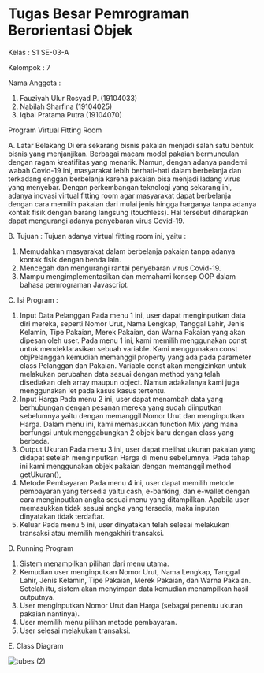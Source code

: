 # Tugas Besar Pemrograman Berorientasi Objek


Kelas : S1 SE-03-A

Kelompok : 7

Nama Anggota :
1. Fauziyah Ulur Rosyad P. (19104033)
2. Nabilah Sharfina (19104025)
3. Iqbal Pratama Putra (19104070)

Program Virtual Fitting Room

A. Latar Belakang
  Di era sekarang bisnis pakaian menjadi salah satu bentuk bisnis yang
menjanjikan. Berbagai macam model pakaian bermunculan dengan ragam kreatifitas
yang menarik. Namun, dengan adanya pandemi wabah Covid-19 ini, masyarakat lebih
berhati-hati dalam berbelanja dan terkadang enggan berbelanja karena pakaian bisa
menjadi ladang virus yang menyebar.
  Dengan perkembangan teknologi yang sekarang ini, adanya inovasi virtual fitting
room agar masyarakat dapat berbelanja dengan cara memilih pakaian dari mulai jenis
hingga harganya tanpa adanya kontak fisik dengan barang langsung (touchless). Hal
tersebut diharapkan dapat mengurangi adanya penyebaran virus Covid-19.

B. Tujuan :
Tujuan adanya virtual fitting room ini, yaitu :
1. Memudahkan masyarakat dalam berbelanja pakaian tanpa adanya kontak fisik
dengan benda lain.
2. Mencegah dan mengurangi rantai penyebaran virus Covid-19.
3. Mampu mengimplementasikan dan memahami konsep OOP dalam bahasa
pemrograman Javascript.

C. Isi Program :
1. Input Data Pelanggan
Pada menu 1 ini, user dapat menginputkan data diri mereka, seperti
Nomor Urut, Nama Lengkap, Tanggal Lahir, Jenis Kelamin, Tipe Pakaian, Merek
Pakaian, dan Warna Pakaian yang akan dipesan oleh user. Pada menu 1 ini, kami
memilih menggunakan const untuk mendeklarasikan sebuah variable. Kami
menggunakan const objPelanggan kemudian memanggil property yang ada pada
parameter class Pelanggan dan Pakaian. Variable const akan mengizinkan untuk
melakukan perubahan data sesuai dengan method yang telah disediakan oleh
array maupun object. Namun adakalanya kami juga menggunakan let pada kasus kasus tertentu.
2. Input Harga
Pada menu 2 ini, user dapat menambah data yang berhubungan dengan
pesanan mereka yang sudah diinputkan sebelumnya yaitu dengan memanggil
Nomor Urut dan menginputkan Harga. Dalam menu ini, kami memasukkan
function Mix yang mana berfungsi untuk menggabungkan 2 objek baru dengan
class yang berbeda.
3. Output Ukuran
Pada menu 3 ini, user dapat melihat ukuran pakaian yang didapat setelah
menginputkan Harga di menu sebelumnya. Pada tahap ini kami menggunakan
objek pakaian dengan memanggil method getUkuran(),
4. Metode Pembayaran
Pada menu 4 ini, user dapat memilih metode pembayaran yang tersedia
yaitu cash, e-banking, dan e-wallet dengan cara menginputkan angka sesuai menu
yang ditampilkan. Apabila user memasukkan tidak sesuai angka yang tersedia,
maka inputan dinyatakan tidak terdaftar.
5. Keluar
Pada menu 5 ini, user dinyatakan telah selesai melakukan transaksi atau
memilih mengakhiri transaksi.

D. Running Program
1. Sistem menampilkan pilihan dari menu utama.
2. Kemudian user menginputkan Nomor Urut, Nama Lengkap, Tanggal Lahir, Jenis
Kelamin, Tipe Pakaian, Merek Pakaian, dan Warna Pakaian. Setelah itu, sistem
akan menyimpan data kemudian menampilkan hasil outputnya.
3. User menginputkan Nomor Urut dan Harga (sebagai penentu ukuran pakaian
nantinya).
4. User memilih menu pilihan metode pembayaran.
5. User selesai melakukan transaksi.

E. Class Diagram

![tubes (2)](https://user-images.githubusercontent.com/53574005/107951232-99d6cc00-6fca-11eb-97e7-d320e74c601b.png)
